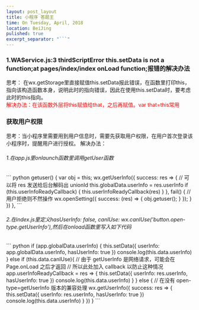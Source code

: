 ```yaml
---
layout: post_layout
title: 小程序 答题王
time: On Tuesday, April, 2018
location: BeiJing
pulished: true
excerpt_separator: "```"
---
```


<h3>1.WAService.js:3 thirdScriptError  
this.setData is not a function;at pages/index/index onLoad function;报错的解决办法</h3>
思考： 在wx.getStorage里直接赋值this.setData报此错误，在函数里打印this，指向该构造函数本身，说明此时的指向错误，因此在使用this.setData时，要考虑此时的this指向。
<div style="color: red">
    解决办法：在该函数外层将this赋值给that，之后再赋值。var that=this常用
</div>


<h3>获取用户权限</h3>
思考：当小程序里需要用到用户信息时，需要先获取用户权限，在用户首次登录该小程序时，提醒用户进行授权。
解决办法：
<h6>1.在app.js里onlaunch函数里调用getUser函数</h6>
``` python
 getuser() {
    var obj = this;
    wx.getUserInfo({
      success: res => {
        // 可以将 res 发送给后台解码出 unionId
        this.globalData.userInfo = res.userInfo
        if (this.userInfoReadyCallback) {
          this.userInfoReadyCallback(res)
        }
      }, fail() {
        //用户拒绝则不然操作
        wx.openSetting({
          success: (res) => {
            obj.getuser();
          }
        });
      }
    })
  },
```
<h6>2.在index.js里定义hasUserInfo: false,
    canIUse: wx.canIUse('button.open-type.getUserInfo'),然后在onload函数里写入如下代码</h6>
``` python
    if (app.globalData.userInfo) {
      this.setData({
        userInfo: app.globalData.userInfo,
        hasUserInfo: true
      })
      console.log(this.data.userInfo)
    } else if (this.data.canIUse){
      // 由于 getUserInfo 是网络请求，可能会在 Page.onLoad 之后才返回
      // 所以此处加入 callback 以防止这种情况
      app.userInfoReadyCallback = res => {
        this.setData({
          userInfo: res.userInfo,
          hasUserInfo: true
        })
        console.log(this.data.userInfo)
      }
    } else {
      // 在没有 open-type=getUserInfo 版本的兼容处理
      wx.getUserInfo({
        success: res => {
          this.setData({
            userInfo: res.userInfo,
            hasUserInfo: true
          })
          console.log(this.data.userInfo)
        }
      })
    }
```